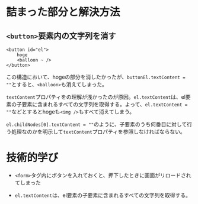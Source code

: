# 詰まった部分と解決方法

## `<button>`要素内の文字列を消す

```
<button id="el">
    hoge
    <balloon ~ />
</button>
```
この構造において、hogeの部分を消したかったが、`buttonEl.textContent = ""`とすると、`<balloon>`も消えてしまった。

`textContent`プロパティをの理解が浅かったのが原因。`el.textContent`は、el要素の子要素に含まれるすべての文字列を取得する。よって、`el.textContent = ""`などとするとhogeも`<img />`もすべて消えてしまう。

`el.childNodes[0].textContent = ""`のように、子要素のうち何番目に対して行う処理なのかを明示して`textContent`プロパティを参照しなければならない。

# 技術的学び

- `<form>`タグ内にボタンを入れておくと、押下したときに画面がリロードされてしまった

- `el.textContent`は、el要素の子要素に含まれるすべての文字列を取得する。